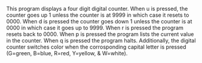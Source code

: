 This program displays a four digit digital counter. When u is pressed, the counter goes up 1
unless the counter is at 9999 in which case it resets to 0000. When d is pressed the counter
goes down 1 unless the counter is at 0000 in which case it goes up to 9999. When r is pressed
the program resets back to 0000. When p is pressed the program lists the current value in the
counter. When q is pressed the program halts. Additionally, the digital counter switches color
when the corrosponding capital letter is pressed (G=green, B=blue, R=red, Y=yellow, & W=white).
